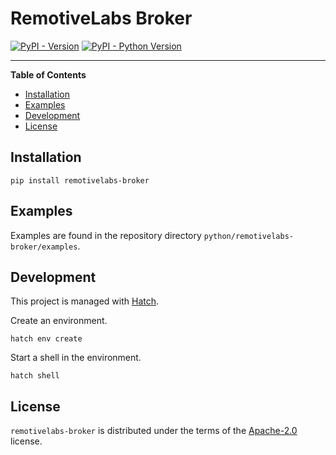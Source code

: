 # RemotiveLabs Broker

[![PyPI - Version](https://img.shields.io/pypi/v/remotivelabs-broker.svg)](https://pypi.org/project/remotivelabs-broker)
[![PyPI - Python Version](https://img.shields.io/pypi/pyversions/remotivelabs-broker.svg)](https://pypi.org/project/remotivelabs-broker)

-----

**Table of Contents**

- [Installation](#installation)
- [Examples](#examples)
- [Development](#development)
- [License](#license)

## Installation

```console
pip install remotivelabs-broker
```

## Examples
Examples are found in the repository directory `python/remotivelabs-broker/examples`.

## Development
This project is managed with [Hatch](https://hatch.pypa.io/latest/).

Create an environment.

    hatch env create

Start a shell in the environment.

    hatch shell

## License

`remotivelabs-broker` is distributed under the terms of the [Apache-2.0](https://spdx.org/licenses/Apache-2.0.html) license.

